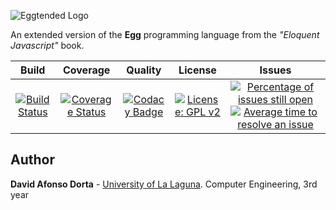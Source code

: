 ![Eggtended Logo](https://i.imgur.com/9N4qe98.png)

An extended version of the __Egg__ programming language from the _"Eloquent Javascript"_ book.

| Build | Coverage | Quality | License | Issues |
|:-----------------------------------------------------------------------------------------------------------------------:|:----------------------------------------------------------------------------------------------------------------------------------------------------------------:|:-----------------------------------------------------------------------------------------------------------------------------------------------------------------------------------------------------------------------------------------------------------:|:------------------------------------------------------------------------------------------------------------------------------------------:|:-------:|
| [![Build Status](https://travis-ci.org/Dibad/eggtended-js.svg?branch=master)](https://travis-ci.org/Dibad/eggtended-js) | [![Coverage Status](https://coveralls.io/repos/github/Dibad/eggtended-js/badge.svg?branch=master)](https://coveralls.io/github/Dibad/eggtended-js?branch=master) | [![Codacy Badge](https://api.codacy.com/project/badge/Grade/b73b7dce63144641912c77067fee51a2)](https://www.codacy.com/app/Dibad/eggtended-js?utm_source=github.com&amp;utm_medium=referral&amp;utm_content=Dibad/eggtended-js&amp;utm_campaign=Badge_Grade) | [![License: GPL  v2](https://img.shields.io/badge/License-GPL%20v2-blue.svg)](https://www.gnu.org/licenses/old-licenses/gpl-2.0.en.html) | [![Percentage of issues still open](http://isitmaintained.com/badge/open/dibad/eggtended-js.svg)](http://isitmaintained.com/project/dibad/eggtended-js "Percentage of issues still open") [![Average time to resolve an issue](http://isitmaintained.com/badge/resolution/dibad/eggtended-js.svg)](http://isitmaintained.com/project/dibad/eggtended-js "Average time to resolve an issue") |

## Author

__David Afonso Dorta__ - [University of La Laguna](https://www.ull.es/grados/ingenieria-informatica/). Computer Engineering, 3rd year
